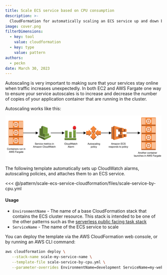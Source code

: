 ```yaml
---
title: Scale ECS service based on CPU consumption
description: >-
  CloudFormation for automatically scaling an ECS service up and down based on CPU usage
image: cover.png
filterDimensions:
  - key: tool
    value: cloudformation
  - key: type
    value: pattern
authors:
  - peckn
date: March 30, 2023
---
```


Autoscaling is very important to making sure that your services stay online when traffic increases unexpectedly. In both EC2 and AWS Fargate one way to ensure your service autoscales is to increase and decrease the number of copies of your application container that are running in the cluster.

Autoscaling works like this:

![](./files/diagram.png)

The following template automatically sets up CloudWatch alarms, autoscaling policies, and attaches them to an ECS service.

<<< @/pattern/scale-ecs-service-cloudformation/files/scale-service-by-cpu.yml

#### Usage

- `EnvironmentName` - The name of a base CloudFormation stack that contains the ECS cluster resource. This stack is intended to be one of the other patterns such as the [serverless public facing task stack](pattern/public-facing-api-ecs-fargate-cloudformation)
- `ServiceName` - The name of the ECS service to scale

You can deploy the template via the AWS CloudFormation web console, or by running an AWS CLI command:

```sh
aws cloudformation deploy \
   --stack-name scale-my-service-name \
   --template-file scale-service-by-cpu.yml \
   --parameter-overrides EnvironmentName=development ServiceName=my-web-service
```
